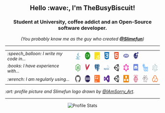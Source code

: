 <h2 align="center">Hello :wave:, I'm TheBusyBiscuit!</h2>
<h3 align="center">Student at University, coffee addict and an Open-Source software developer.</h3>

<p align="center">
    <em>(You probably know me as the guy who created <a href="https://github.com/Slimefun"><strong>@Slimefun</strong></a>)</em>
</p>

<hr />

<table>
    <tr>
        <td><em>:speech_balloon: I write my code in...</em></td>
        <td>
            <a title="Java" href="https://github.com/TheBusyBiscuit?tab=repositories&language=java">
                <img alt="Java" height="24px" src="https://raw.githubusercontent.com/TheBusyBiscuit/TheBusyBiscuit/master/icons/java.svg" />
            </a>
        </td>
        <td>
            <a title="C#" href="https://github.com/TheBusyBiscuit?tab=repositories&language=c%23">
                <img alt="C Sharp" height="24px" src="https://raw.githubusercontent.com/TheBusyBiscuit/TheBusyBiscuit/master/icons/csharp.svg" />
            </a>
        </td>
        <td>
            <a title="JavaScript" href="https://github.com/TheBusyBiscuit?tab=repositories&language=javascript">
                <img alt="Java Script" height="24px" src="https://raw.githubusercontent.com/TheBusyBiscuit/TheBusyBiscuit/master/icons/javascript.svg" />
            </a>
        </td>
        <td>
            <a title="CSS" href="https://github.com/TheBusyBiscuit?tab=repositories&language=css">
                <img alt="CSS" height="24px" src="https://raw.githubusercontent.com/TheBusyBiscuit/TheBusyBiscuit/master/icons/css3.svg" />
            </a>
        </td>
        <td>
            <a title="HTML" href="https://github.com/TheBusyBiscuit?tab=repositories&language=html">
                <img alt="HTML" height="24px" src="https://raw.githubusercontent.com/TheBusyBiscuit/TheBusyBiscuit/master/icons/html5.svg" />
            </a>
        </td>
        <td>
            <a title="PHP" href="https://github.com/TheBusyBiscuit?tab=repositories&language=php">
                <img alt="PHP" height="24px" src="https://raw.githubusercontent.com/TheBusyBiscuit/TheBusyBiscuit/master/icons/php.svg" />
            </a>
        </td>
        <td>
            <a title="Lua" href="https://github.com/TheBusyBiscuit?tab=repositories&language=lua">
                <img alt="Lua" height="24px" src="https://raw.githubusercontent.com/TheBusyBiscuit/TheBusyBiscuit/master/icons/lua.svg" />
            </a>
        </td>
        <td />
        <td />
    </tr>
    <tr>
        <td><em>:books: I have experience with...</em></td>
        <td>
            <a title="node.js" href="https://nodejs.org/">
                <img alt="Node JS" height="24px" src="https://raw.githubusercontent.com/TheBusyBiscuit/TheBusyBiscuit/master/icons/nodejs.svg" />
            </a>
        </td>
        <td>
            <a title="Apache Maven" href="https://maven.apache.org/">
                <img alt="Maven" height="24px" src="https://raw.githubusercontent.com/TheBusyBiscuit/TheBusyBiscuit/master/icons/maven.svg" />
            </a>
        </td>
        <td>
            <a title="Postgresql" href="https://www.postgresql.org/">
                <img alt="Postgresql" height="24px" src="https://raw.githubusercontent.com/TheBusyBiscuit/TheBusyBiscuit/master/icons/postgresql.svg" />
            </a>
        </td>
        <td>
            <a title="MySQL" href="https://www.mysql.com/">
                <img alt="MySQL" height="24px" src="https://raw.githubusercontent.com/TheBusyBiscuit/TheBusyBiscuit/master/icons/mysql.svg" />
            </a>
        </td>
        <td>
            <a title="Unity3D" href="https://unity.com/">
                <img alt="Unity 3D" height="24px" src="https://raw.githubusercontent.com/TheBusyBiscuit/TheBusyBiscuit/master/icons/unity.svg" />
            </a>
        </td>
        <td>
            <a title="GraphQL" href="https://graphql.org/">
                <img alt="GraphQL" height="24px" src="https://raw.githubusercontent.com/TheBusyBiscuit/TheBusyBiscuit/master/icons/graphql.svg" />
            </a>
        </td>
        <td>
            <a title="Discord" href="https://discord.com/">
                <img alt="Discord" height="24px" src="https://raw.githubusercontent.com/TheBusyBiscuit/TheBusyBiscuit/master/icons/discord.svg" />
            </a>
        </td>
        <td>
            <a title="GitHub Actions" href="https://github.com/features/actions">
                <img alt="GitHub Actions" height="24px" src="https://raw.githubusercontent.com/TheBusyBiscuit/TheBusyBiscuit/master/icons/githubactions.svg" />
            </a>
        </td>
        <td>
            <a title="ElectronJS" href="https://www.electronjs.org/">
                <img alt="ElectronJS" height="24px" src="https://raw.githubusercontent.com/TheBusyBiscuit/TheBusyBiscuit/master/icons/electron.svg" />
            </a>
        </td>
    </tr>
    <tr>
        <td><em>:wrench: I am regularly using...</em></td>
        <td>
            <a title="GitHub" href="https://github.com/">
                <img alt="GitHub" height="24px" src="https://raw.githubusercontent.com/TheBusyBiscuit/TheBusyBiscuit/master/icons/github.svg" />
            </a>
        </td>
        <td>
            <a title="Eclipse IDE" href="https://www.eclipse.org/">
                <img alt="Eclipse" height="24px" src="https://raw.githubusercontent.com/TheBusyBiscuit/TheBusyBiscuit/master/icons/eclipse.svg" />
            </a>
        </td>
        <td>
            <a title="IntelliJ IDEA" href="https://www.jetbrains.com/idea/">
                <img alt="IntelliJ IDEA" height="24px" src="https://raw.githubusercontent.com/TheBusyBiscuit/TheBusyBiscuit/master/icons/intellijidea.svg" />
            </a>
        </td>
        <td>
            <a title="Visual Studio" href="https://visualstudio.microsoft.com/">
                <img alt="Visual Studio" height="24px" src="https://raw.githubusercontent.com/TheBusyBiscuit/TheBusyBiscuit/master/icons/visualstudio.svg" />
            </a>
        </td>
        <td>
            <a title="Unity3D" href="https://unity.com/">
                <img alt="Unity 3D" height="24px" src="https://raw.githubusercontent.com/TheBusyBiscuit/TheBusyBiscuit/master/icons/unity.svg" />
            </a>
        </td>
        <td>
            <a title="diagrams.net" href="https://www.diagrams.net/">
                <img alt="diagrams.net" height="24px" src="https://raw.githubusercontent.com/TheBusyBiscuit/TheBusyBiscuit/master/icons/diagrams.svg" />
            </a>
        </td>
        <td>
            <a title="Raspberry Pi" href="https://www.raspberrypi.org/">
                <img alt="Raspberry Pi" height="24px" src="https://raw.githubusercontent.com/TheBusyBiscuit/TheBusyBiscuit/master/icons/raspberrypi.svg" />
            </a>
        </td>
        <td>
            <a title="Atom" href="https://atom.io/">
                <img alt="Atom" height="24px" src="https://raw.githubusercontent.com/TheBusyBiscuit/TheBusyBiscuit/master/icons/atom.svg" />
            </a>
        </td>
        <td>
            <a title="Sonarcloud" href="https://sonarcloud.io/">
                <img alt="Sonarcloud" height="24px" src="https://raw.githubusercontent.com/TheBusyBiscuit/TheBusyBiscuit/master/icons/sonarcloud.svg" />
            </a>
        </td>
    </tr>
</table>

<em>
    :art: profile picture and Slimefun logo drawn by <a href="https://www.instagram.com/iamsorry_art/">@IAmSorry_Art</a>.
</em>

<hr />

<p align="center">
    <img src="https://github-readme-stats.vercel.app/api?username=TheBusyBiscuit&show_icons=true&hide_border=true&bg_color=35,638aff,36509e,283357&title_color=e6e6e6&text_color=f2f2f2&icon_color=eba254" alt="Profile Stats">
</p>
